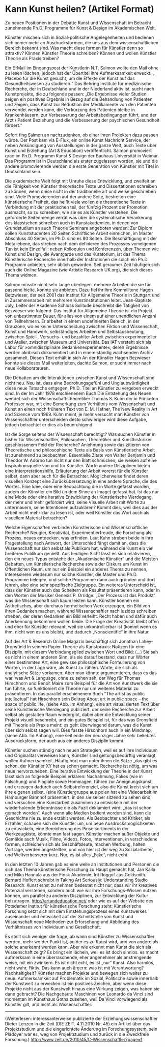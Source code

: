 # Kann Kunst heilen? (Artikel Format)

Zu neuen Positionen in der Debatte Kunst und Wissenschaft im Betracht zunehmende Ph.D. Programme für Kunst & Design im Akademischen Welt.

Künstler mischen sich in Sozial-politische Angelegenheiten und bedienen sich immer mehr an Ausdrucksformen, die uns aus dem wissenschaftlichen Bereich bekannt sind. Was macht diese formen für Künstler denn so attraktiv? Können Künstler Theorie schreiben? Können und wollen Künstler Theorie als Praxis treiben? 

Ein E-Mail im Eingangspost der Künstlerin N.T. Salmon wollte den Mail ohne zu lesen löschen, jedoch hat der Übertitel ihre Aufmerksamkeit erweckt: „ Placebo für die Kunst gesucht, um die Effekte der Kunst auf das Gesundheitswesen zu studieren.“ Das Behring Institute für medizinische Recherche, der in Deutschland und in der Niederland aktiv ist, sucht nach Kunstprojekte, die zu folgende passen: „Die Ergebnisse vieler Studien zeigen ein positives Ergebnis in Bezug auf die Behandlung von Patienten und zeigen, dass Kunst zur Reduktion der Medikamente von den Patienten verwendet werden kann, die Verkürzung des Patienten bleibe in Krankenhäusern, zur Verbesserung der Arbeitsbedingungen führt, und der Arzt / Patient Beziehung und die Verbesserung der psychischen Gesundheit fördert.“

Sofort fing Salmon an nachzudenken, ob einer ihren Projekten dazu passen würde. Der Post kam via E-Flux, ein online Kunst Nachricht Service, der neben Ankündigung von Ausstellungen in der ganze Welt, auch Texte über Kunst und Erziehung (Art & Education) veröffentlicht. Salmon promoviert grad im Ph.D. Programm Kunst & Design der Bauhaus Universität in Weimar. Das Programm ist in Deutschland als erster zugelassen worden, sie und die andere promovierende werden die erste Generation von Künstler mit Titel in Deutschland sein.

Die akademische Welt folgt mit Unruhe diese Entwicklung, und zweifelt an die Fähigkeit von Künstler theoretische Texte und Dissertationen schreiben zu können, wenn diese nicht in der traditionelle art und weise geschrieben sind. Viele Promovierenden auf der andere Seite, bestreiten eine künstlerische Freiheit, das heißt viele wollen die theoretische Texte in Verbindung mit der praktischen teil, der fünfzig Prozent der Promotion ausmacht, so zu schreiben, wie sie es als Künstler verstehen. Die geforderte Seitenmenge verrät was über die systematische Verankerung des klassischen schreiben auch in Kunstakademien, in denen von Grundstudium an auch Theorie Seminare angeboten werden: Zur Diplom sollen Kunststudenten 20 Seiten Schriftliche Arbeit  einreichen, im Master Abschluss 40 Seiten, im Ph.D. sind es 80 Seiten. Die Beschäftigung mit der Meta-ebene, das streben nach dem definieren des Prozesses vomeigenen Tun ist kein Einzelfall: neben Kolloquien und Konferenzen, über Themen wie Kunst und Design, die Avantgarde und das Kuratorium, ist das Thema Künstlerische Recherche innerhalb der Institutionen die solch ein Ph.D. Programm anbieten, sehr üblich geworden. Seit geraumer Zeit häufigen sich auch die Online Magazine (wie Artistic Research UK.org), die sich dieses Thema widmen. 

Salmon müsste nicht sehr lange überlegen. mehrere Arbeiten die sie für passend hielte, konnte sie anbieten. Dazu fiel ihr ihre Kommilitone Hagen Betzwieser, der seit 2001 das Institut für Allgemeine Theorie in Stuttgart und in Zusammenarbeit mit mehreren Kunstinstitutionen leitet. Jean-Baptiste Joly, Leiter der Akademie Schloss Solitude beschreibt die Tätigkeit von Bezwieser wie folgend: Das Institut für Allgemeine Theorie ist ein Projekt von unbestimmter Dauer, für alles von einem auf einer unendlichen Anzahl von Teilnehmern. Er arbeitet in einem undefinierten Bereich, in der Grauzone, wo es keine Unterscheidung zwischen Fiktion und Wissenschaft, Kunst und Handwerk, selbständiges Arbeiten und Selbstausbeutung, zwischen Spiel-, Versuchs- und bezahlter Arbeit zwischen experimenteller und Atelier, zwischen Museum und Universität. Das IAT versteht sich als Labor für »omnidisziplinäre Gedankenexperimente«, deren Ergebnisse werden akribisch dokumentiert und in einem ständig wachsenden Archiv gesammelt. Diesen Text erhält in sich An der Künstler Hagen Bezwieser konnte sie dieses Mail weiterleiten, dachte Salmon, er sucht immer nach neue Kollaborateuren. 

Die Debatten um die Interaktionen zwischen Kunst und Wissenschaft sind nicht neu. Neu ist, dass eine Bedrohungsgefühl und Unglaubwürdigkeit diese neue Tatsache entgegen, Ph.D. Titel an Künstler zu vergeben erweckt sind. In der Im Jahr 1978 erschienenem Buch Die Entstehung des Neuen wendet sich der Wissenschaftstheoretiker Thomas S. Kuhn der in Princeton Professor war, mit eine Bemerkung zum Verhältnis vom Wissenschaft und Kunst an einen noch früheren Text von E. M. Hafner, The New Reality in Art and Science vom 1969. Kühn meint, je mehr versucht man Künstler von Wissenschaftler unterscheiden desto schwieriger wird diese Aufgabe, jedoch betrachtet er dies als beunruhigend.

Ist die Sorge seitens der Wissenschaft berechtigt? Was suchen Künstler in bisher für Wissenschaftler, Philosophen, Theoretiker und Kunsthistoriker geschlossenem Feld der Recherche? Anlehnung sowie das zitieren von Theoretische und philosophische Texte als Basis von Künstlerische Arbeit ist zunehmend zu beobachten. Essentielle Zitate von Walter Benjamin und Theodor W. Adorno tun nicht nur den Blatt schmücken, sie weisen auf eine Inspirationsquelle von und für Künstler. Worte andere Disziplinen bieten eine Interpretationshilfe, Erläuterung der Arbeit vorerst für die Künstler selbst, dann aber auch für die Betrachter. Möglicherweise findet deren visuellen Konzept eine Zurückübersetzung in eine andere Sprache, die des Wortes. Eine Idee, oder eine Beobachtung die in Worte gefasst worden, zudem der Künstler ein Bild (in dem Sinne an Image) gefasst hat. Ist das nur eine Mode oder eine iterative Entwicklung der Künstlerische Werdegang, der mehr und mehr gefördert wird, seine Visuelle Arbeit mit Worte zu untermauern, seine Intentionen aufzuklären? Kommt dies, weil dies aus der Arbeit nicht mehr klar zu lesen ist, oder weil Künstler das Wort auch als visuellem Material betrachten?

Welche Eigenschaften verbinden Künstlerische und Wissenschaftliche Recherche? Neugier, Kreativität, Experimentierfreude, die Forschung als Prozess, neues entdecken, was erfinden. Laut Kuhn streben beide in ihre Fragestellung nach Antwort, der Unterschied fängt damit an, dass die Wissenschaft nur sich selbst als Publikum hat, während die Kunst ein viel breiteres Publikum genießt. Aus heutigen Sicht lässt es sich relativieren, den ein neues Typus entsteht: der „Akademische Künstler“ und die Meisten Debatten, um Künstlerische Recherche sowie der Diskurs um Kunst im Öffentlichen Raum, um nur ein Beispiel ein anderes Thema zu nennen, interessieren wiederum nur solche Künstler, die Master und Ph.D. Programme belegen, und solche Programme dann auch gründen und dort lehren, also eine sehr spezifische Zielgruppe. Ein weiteres Unterscheid ist, dass der Künstler auch das Scheitern als Resultat präsentieren kann, oder in den Worten der Musiker Genesis P. Orridge: „Der Prozess ist das Produkt“ was die Wissenschaft sich kaum leisten kann. Künstler können ein Ästhetisches, aber durchaus hermetischen Werk erzeugen, ein Bild von ihren Gedanken machen, während Wissenschaftler nach luzides schreiben streben, der deren Gedanken ein Bild verleiht. Recht haben und dafür auch Anerkennung bekommen wollen beide. Die Frage der Kreativität bleibt offen und eher für Künstler relevant, weil sie unkontrollierbar ist (kommt wenn es ihm, nicht wen es uns bleibt), und dadurch „Nonscientific“ in ihre Natur.

Auf der Art & Research Online Magazin beschäftigt sich Jonathan Lahey-Dronsfield In seinem Papier Theorie als Kunstpraxis: Notizen für eine Disziplin, mit diesem Verbindungsglied zwischen Wort und Bild: (...) Sie sah es nicht in einem anderen Sinn, als sie darauf bestand, dass nur Wörter einer bestimmten Art, eine gewisse philosophische Formulierung von Worten, in der Lage wäre, als Kunst zu zählen. Worte, die sich als analytische Sätze vorkamen. Aber man könnte argumentieren, dass es das war, was Art & Language, ohne zu sehen sah, der Weg für Thomas Hirschhorn und Benoît Maire zum Beispiel für die Art von Kunstwerk die sie tun führte, so funktioniert die Theorie nur um weiteres Material zu präsentieren. In das parallel erschienenem Buch "The artist as public intellectual" hat Hirschhorn sein Beitrag About art in public space – the space of public life, (siehe Abb. Im Anhang), eine art visualisierten Text über seine Künstlerische Werdegang publiziert, der seine Recherche zur Arbeit selbst als gestalten Raum wiedergibt, dabei aber die Entwicklung seiner Projekt visuell beschreibt, und ein gutes Beispiel ist, für das was Dronsfield mit Theorie als Praxis meint: es geht überwiegend darum, was die Kunst über sich selbst sagen will. Dies fasste Hirschhorn auch in ein Mindmap, (siehe Abb. Im Anhang), eine seit ende der neunziger Jahre sehr beliebtes Ausdrucksform, der auch aus ein anderes Disziplin kommt.

Künstler suchen ständig nach neuen Strategien, weil es auf ihre Individuum und Originalität verweisen kann, Künstler sind geltungsbedürftig veranlagt, wollen Aufmerksamkeit. Häufig hört man unter ihnen die Sätze „das gibt es schon, der Künstler XY hat es schon gemacht. Recherche ist nötig, um was neue hervorzuheben. Eine iterative Entwicklung der Theorie in der Kunst lässt sich an folgende Beispiel erklären: Nachahmung, Fakes (wie in Fälschung) und Plagiate sowie Hommagen, führen zur Aneignungskunst, und erzeugen dadurch auch Selbstreferenziel, also die Kunst kreist sich um ihre eigenen selbst. (eine Künstlergruppe aus polen hat eine Videoarbeit im Hamburger Bahnhof präsentiert, in den sie selber sitzend zu sehen sind, und versuchen eine Kunstarbeit zusammen zu entwickeln mit der wiederholende Erkenntnisse die als Fazit deklamiert wird: „das ist schon gemach worden“. Auch wenn alle Medien bedient worden sind, kann die Geschichte nie zu ende erzählt werden. Als Beobachter und Kritiker, als Erzähler, schauen sich die Künstler um, um neue Ausdrucksmöglichkeiten zu entwickeln, eine Bereicherung des Pinselsortiments in der Werkzeugkiste, könnte man fast sagen. Künstler machen außer Objekte und Gemälde auch Musik, Filme, Videos, Fotos, Interventionen, in verschiedene formen, schleichen sich als Geschäftsleute, machen Werbung,  halten Vorträge, werden angestellten, und von hier ist der weg zu Sozialarbeiter, und Weltverbesserer kurz. Nur, es ist alles „Fake“, nicht echt.

In den letzten 10 Jahren gab es eine welle an Institutionen und Personen die sich das Thema künstlerische Forschung zu Haupt gemacht hat, Jan Kaila und Mika Hannula aus der Finsk Akademie, Irit Roggof aus Goldsmith. Bernard Hoffert schreibt in Taking Art Seriously: Understanding Studio Research: Kunst ernst zu nehmen bedeutet nicht nur, dass wir ihr kreatives Potenzial verstehen, sondern auch wie wir ihre Forschungs-Wissen nutzen können, um parallel zu anderen Disziplinen, zur Entwicklung der Kultur beizutragen. http://artandeducation.net/ oder wie es auf der Website des Potsdamer Institut für künstlerische Forschung steht: Künstlerische Forschung setzt sich mit dem Entstehungsprozess eines Kunstwerkes auseinander und entwickelt auf der Schnittstelle von Kunst und Wissenschaft neue Methoden zur Erforschung und Abbildung des Verhältnisses von Individuum und Gesellschaft.

Es stellt sich weniger die frage, ab wann sind Künstler zu Wissenschaftler werden, mehr wo der Punkt ist, an der es zu Kunst wird, und von andere als solche anerkannt werden kann. Aber wie erkennt man Kunst die sich als Wissenschaft zeigt? Es bringt ein lächeln, weil es ist doch sinnlos. es macht aufmerksam in eine überraschende, eher angenehmer als anstrengende weise, mit ein zwinkern. Es ist nicht echt, es ist „nur“ Kunst. Also harmlos, nicht wahr, Fiktiv. Das kann auch ärgern: was ist mit Verantwortung? Nachhaltigkeit? Künstler machen Projekte und bewegen sich weiter zu neue. Aufmerksamkeit auf Problematik im Sozial, Politische sowie innerhalb der Kunstwelt zu erwecken ist ein positives Zeichen, aber wenn diese Projekte nicht aus der Kunstwelt hinaus eine Wirkung zeigen, was haben sie dann gebracht? Die Nachgebaute Maschinen von Leonardo da Vinci sind momentan im Kunsthaus Gotha zusehen, weil Da Vinci vorwiegend als Künstler gilt, und nicht als Wissenschaftler.

---

(Weiterlesen: interessanterweise publizierte der Erziehungswissenschaftler Dieter Lenzen in die Zeit (DIE ZEIT, 4.11.2010 Nr. 45) ein Artikel über das Projektstudium und die eingerichtete Änderung im Forschungssystem, sein Plädoyer war es, weg von Projektstudium und zurück in die Zweckfreie Forschung.) <http://www.zeit.de/2010/45/C-Wissenschaftler?page=1>
